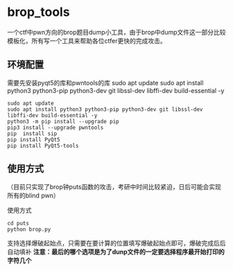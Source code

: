 # brop_tools

一个ctf中pwn方向的brop题目dump小工具，由于brop中dump文件这一部分比较模板化，所有写一个工具来帮助各位ctfer更快的完成攻击。

## 环境配置

需要先安装pyqt5的库和pwntools的库
sudo apt update
sudo apt install python3 python3-pip python3-dev git libssl-dev libffi-dev build-essential -y

```shell
sudo apt update
sudo apt install python3 python3-pip python3-dev git libssl-dev libffi-dev build-essential -y
python3 -m pip install --upgrade pip
pip3 install --upgrade pwntools
pip  install sip
pip install PyQt5
pip install PyQt5-tools
```

## 使用方式

（目前只实现了brop钟puts函数的攻击，考研中时间比较紧迫，日后可能会实现所有的blind pwn）

使用方式

```shell
cd puts
python brop.py
```

支持选择爆破起始点，只需要在要计算的位置填写爆破起始点即可，爆破完成后后自动填补
**注意：最后的哪个选项是为了dunp文件的一定要选择程序最开始打印的字符几个**
